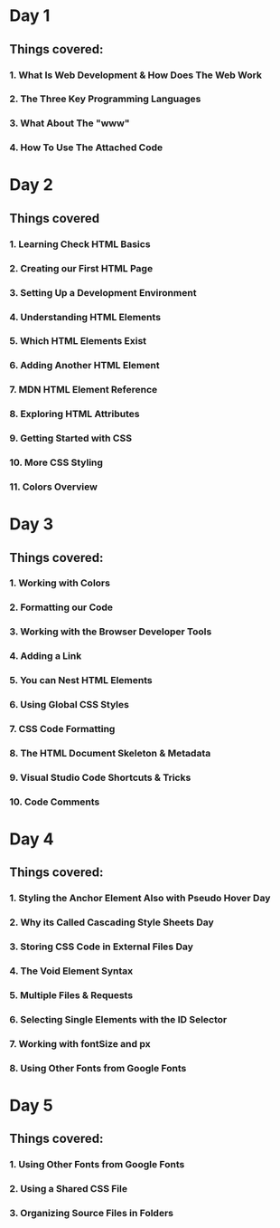 # Day 1
## Things covered:
### 1. What Is Web Development & How Does The Web Work
### 2. The Three Key Programming Languages
### 3. What About The "www"
### 4. How To Use The Attached Code
##
# Day 2
## Things covered
### 1. Learning Check HTML Basics
### 2. Creating our First HTML Page
### 3. Setting Up a Development Environment
### 4. Understanding HTML Elements
### 5. Which HTML Elements Exist
### 6. Adding Another HTML Element
### 7. MDN HTML Element Reference
### 8. Exploring HTML Attributes
### 9. Getting Started with CSS
### 10. More CSS Styling
### 11. Colors Overview
##
# Day 3
## Things covered:
### 1. Working with Colors
### 2. Formatting our Code
### 3. Working with the Browser Developer Tools
### 4. Adding a Link
### 5. You can Nest HTML Elements
### 6. Using Global CSS Styles
### 7. CSS Code Formatting
### 8. The HTML Document Skeleton & Metadata
### 9. Visual Studio Code Shortcuts & Tricks
### 10. Code Comments
##
# Day 4
## Things covered:
### 1. Styling the Anchor Element Also with Pseudo Hover Day
### 2. Why its Called Cascading Style Sheets Day
### 3. Storing CSS Code in External Files Day
### 4. The Void Element Syntax
### 5. Multiple Files & Requests
### 6. Selecting Single Elements with the ID Selector
### 7. Working with fontSize and px
### 8. Using Other Fonts from Google Fonts
##
# Day 5
## Things covered:
### 1. Using Other Fonts from Google Fonts
### 2. Using a Shared CSS File
### 3. Organizing Source Files in Folders